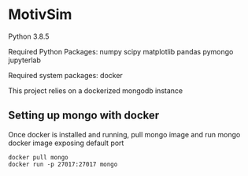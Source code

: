 # MotivSim

Python 3.8.5

Required Python Packages:
numpy
scipy
matplotlib
pandas
pymongo
jupyterlab

Required system packages:
docker

This project relies on a dockerized mongodb instance

## Setting up mongo with docker

Once docker is installed and running, pull mongo image and run mongo docker image exposing default port

```
docker pull mongo
docker run -p 27017:27017 mongo

```
